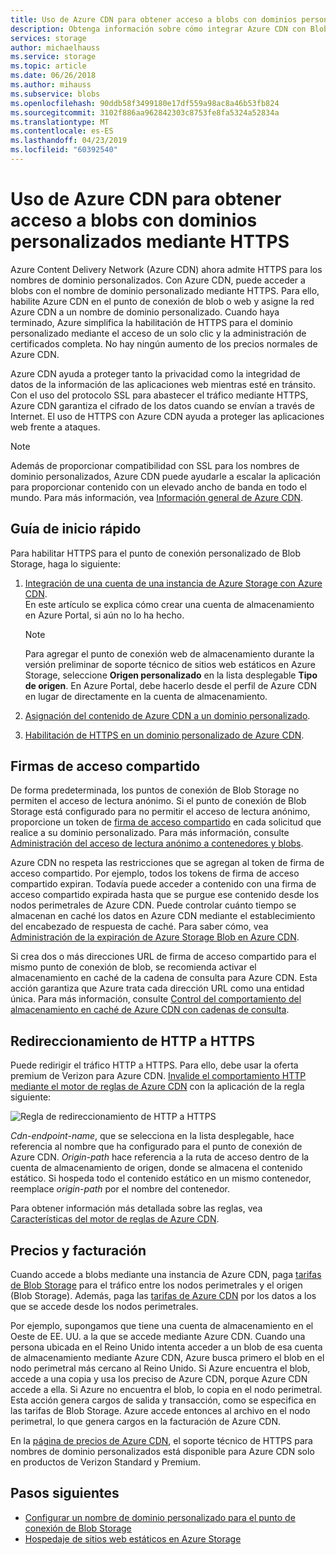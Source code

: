 ```yaml
---
title: Uso de Azure CDN para obtener acceso a blobs con dominios personalizados mediante HTTPS
description: Obtenga información sobre cómo integrar Azure CDN con Blob Storage para acceder a blobs con dominios personalizados mediante HTTPS.
services: storage
author: michaelhauss
ms.service: storage
ms.topic: article
ms.date: 06/26/2018
ms.author: mihauss
ms.subservice: blobs
ms.openlocfilehash: 90ddb58f3499180e17df559a98ac8a46b53fb824
ms.sourcegitcommit: 3102f886aa962842303c8753fe8fa5324a52834a
ms.translationtype: MT
ms.contentlocale: es-ES
ms.lasthandoff: 04/23/2019
ms.locfileid: "60392540"
---
```

# <a name="use-azure-cdn-to-access-blobs-with-custom-domains-over-https"></a>Uso de Azure CDN para obtener acceso a blobs con dominios personalizados mediante HTTPS

Azure Content Delivery Network (Azure CDN) ahora admite HTTPS para los nombres de dominio personalizados. Con Azure CDN, puede acceder a blobs con el nombre de dominio personalizado mediante HTTPS. Para ello, habilite Azure CDN en el punto de conexión de blob o web y asigne la red Azure CDN a un nombre de dominio personalizado. Cuando haya terminado, Azure simplifica la habilitación de HTTPS para el dominio personalizado mediante el acceso de un solo clic y la administración de certificados completa. No hay ningún aumento de los precios normales de Azure CDN.

Azure CDN ayuda a proteger tanto la privacidad como la integridad de datos de la información de las aplicaciones web mientras esté en tránsito. Con el uso del protocolo SSL para abastecer el tráfico mediante HTTPS, Azure CDN garantiza el cifrado de los datos cuando se envían a través de Internet. El uso de HTTPS con Azure CDN ayuda a proteger las aplicaciones web frente a ataques.

> [!NOTE]  
> Además de proporcionar compatibilidad con SSL para los nombres de dominio personalizados, Azure CDN puede ayudarle a escalar la aplicación para proporcionar contenido con un elevado ancho de banda en todo el mundo. Para más información, vea [Información general de Azure CDN](../../cdn/cdn-overview.md).

## <a name="quickstart"></a>Guía de inicio rápido

Para habilitar HTTPS para el punto de conexión personalizado de Blob Storage, haga lo siguiente:

1.  [Integración de una cuenta de una instancia de Azure Storage con Azure CDN](../../cdn/cdn-create-a-storage-account-with-cdn.md).  
    En este artículo se explica cómo crear una cuenta de almacenamiento en Azure Portal, si aún no lo ha hecho.

    > [!NOTE]  
    > Para agregar el punto de conexión web de almacenamiento durante la versión preliminar de soporte técnico de sitios web estáticos en Azure Storage, seleccione **Origen personalizado** en la lista desplegable **Tipo de origen**. En Azure Portal, debe hacerlo desde el perfil de Azure CDN en lugar de directamente en la cuenta de almacenamiento.

2.  [Asignación del contenido de Azure CDN a un dominio personalizado](../../cdn/cdn-map-content-to-custom-domain.md).

3.  [Habilitación de HTTPS en un dominio personalizado de Azure CDN](../../cdn/cdn-custom-ssl.md).

## <a name="shared-access-signatures"></a>Firmas de acceso compartido

De forma predeterminada, los puntos de conexión de Blob Storage no permiten el acceso de lectura anónimo. Si el punto de conexión de Blob Storage está configurado para no permitir el acceso de lectura anónimo, proporcione un token de [firma de acceso compartido](../common/storage-dotnet-shared-access-signature-part-1.md?toc=%2fazure%2fstorage%2fblobs%2ftoc.json) en cada solicitud que realice a su dominio personalizado. Para más información, consulte [Administración del acceso de lectura anónimo a contenedores y blobs](storage-manage-access-to-resources.md).

Azure CDN no respeta las restricciones que se agregan al token de firma de acceso compartido. Por ejemplo, todos los tokens de firma de acceso compartido expiran. Todavía puede acceder a contenido con una firma de acceso compartido expirada hasta que se purgue ese contenido desde los nodos perimetrales de Azure CDN. Puede controlar cuánto tiempo se almacenan en caché los datos en Azure CDN mediante el establecimiento del encabezado de respuesta de caché. Para saber cómo, vea [Administración de la expiración de Azure Storage Blob en Azure CDN](../../cdn/cdn-manage-expiration-of-blob-content.md).

Si crea dos o más direcciones URL de firma de acceso compartido para el mismo punto de conexión de blob, se recomienda activar el almacenamiento en caché de la cadena de consulta para Azure CDN. Esta acción garantiza que Azure trata cada dirección URL como una entidad única. Para más información, consulte [Control del comportamiento del almacenamiento en caché de Azure CDN con cadenas de consulta](../../cdn/cdn-query-string.md).

## <a name="http-to-https-redirection"></a>Redireccionamiento de HTTP a HTTPS

Puede redirigir el tráfico HTTP a HTTPS. Para ello, debe usar la oferta premium de Verizon para Azure CDN. [Invalide el comportamiento HTTP mediante el motor de reglas de Azure CDN](../../cdn/cdn-rules-engine.md) con la aplicación de la regla siguiente:

![Regla de redireccionamiento de HTTP a HTTPS](./media/storage-https-custom-domain-cdn/redirect-to-https.png)

*Cdn-endpoint-name*, que se selecciona en la lista desplegable, hace referencia al nombre que ha configurado para el punto de conexión de Azure CDN. *Origin-path* hace referencia a la ruta de acceso dentro de la cuenta de almacenamiento de origen, donde se almacena el contenido estático. Si hospeda todo el contenido estático en un mismo contenedor, reemplace *origin-path* por el nombre del contenedor.

Para obtener información más detallada sobre las reglas, vea [Características del motor de reglas de Azure CDN](../../cdn/cdn-rules-engine-reference-features.md).

## <a name="pricing-and-billing"></a>Precios y facturación

Cuando accede a blobs mediante una instancia de Azure CDN, paga [tarifas de Blob Storage](https://azure.microsoft.com/pricing/details/storage/blobs/) para el tráfico entre los nodos perimetrales y el origen (Blob Storage). Además, paga las [tarifas de Azure CDN](https://azure.microsoft.com/pricing/details/cdn/) por los datos a los que se accede desde los nodos perimetrales.

Por ejemplo, supongamos que tiene una cuenta de almacenamiento en el Oeste de EE. UU. a la que se accede mediante Azure CDN. Cuando una persona ubicada en el Reino Unido intenta acceder a un blob de esa cuenta de almacenamiento mediante Azure CDN, Azure busca primero el blob en el nodo perimetral más cercano al Reino Unido. Si Azure encuentra el blob, accede a una copia y usa los preciso de Azure CDN, porque Azure CDN accede a ella. Si Azure no encuentra el blob, lo copia en el nodo perimetral. Esta acción genera cargos de salida y transacción, como se especifica en las tarifas de Blob Storage. Azure accede entonces al archivo en el nodo perimetral, lo que genera cargos en la facturación de Azure CDN.

En la [página de precios de Azure CDN](https://azure.microsoft.com/pricing/details/cdn/), el soporte técnico de HTTPS para nombres de dominio personalizados está disponible para Azure CDN solo en productos de Verizon Standard y Premium.

## <a name="next-steps"></a>Pasos siguientes

* [Configurar un nombre de dominio personalizado para el punto de conexión de Blob Storage](storage-custom-domain-name.md)
* [Hospedaje de sitios web estáticos en Azure Storage](storage-blob-static-website.md)
